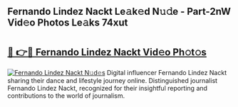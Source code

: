 ## Fernando Lindez Nackt Le𝚊k𝚎d N𝚞𝚍e - Part-2nW Vid𝚎o Photos Le𝚊ks 74xut

# <h2><a href="http://fb7eosu.evod.top/?m=Fernando+Lindez+Nackt">🔗 👉🔴 Fernando Lindez Nackt Vid𝚎o Ph𝚘t𝚘s</a></h2>

[![Fernando Lindez Nackt N𝚞d𝚎s](https://i.imgur.com/8V9OHl7.gif)](http://fb7eosu.evod.top/?m=Fernando+Lindez+Nackt)
Digital influencer Fernando Lindez Nackt sharing their dance and lifestyle journey online. Distinguished journalist Fernando Lindez Nackt, recognized for their insightful reporting and contributions to the world of journalism. 
